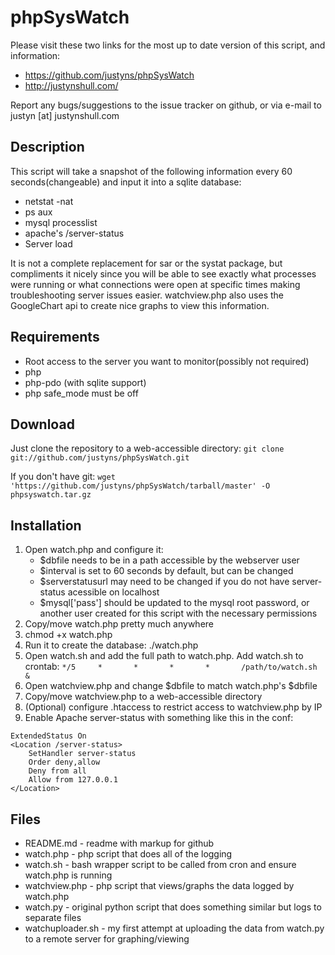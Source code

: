 phpSysWatch
===========

Please visit these two links for the most up to date version of this script, and information:

+ https://github.com/justyns/phpSysWatch
+ http://justynshull.com/

Report any bugs/suggestions to the issue tracker on github, or via e-mail to justyn [at] justynshull.com

Description
-----------
This script will take a snapshot of the following information every 60 seconds(changeable) and input it into a sqlite database:

+ netstat -nat
+ ps aux
+ mysql processlist
+ apache's /server-status
+ Server load

It is not a complete replacement for sar or the systat package, but compliments it nicely since you will be able to see exactly what processes were running or what connections were open at specific times making troubleshooting server issues easier.   watchview.php also uses the GoogleChart api to create nice graphs to view this information.


Requirements
------------
+ Root access to the server you want to monitor(possibly not required)
+ php
+ php-pdo (with sqlite support)
+ php safe\_mode must be off

Download
--------
Just clone the repository to a web-accessible directory:
```git clone git://github.com/justyns/phpSysWatch.git```

If you don't have git: 
```wget 'https://github.com/justyns/phpSysWatch/tarball/master' -O phpsyswatch.tar.gz```


Installation
------------
1. Open watch.php and configure it:
	+ $dbfile needs to be in a path accessible by the webserver user
	+ $interval is set to 60 seconds by default, but can be changed
	+ $serverstatusurl may need to be changed if you do not have server-status acessible on localhost
	+ $mysql['pass'] should be updated to the mysql root password, or another user created for this script with the necessary permissions
2. Copy/move watch.php pretty much anywhere
3. chmod +x watch.php
4. Run it to create the database:  ./watch.php
5. Open watch.sh and add the full path to watch.php.   Add watch.sh to crontab: ```*/5     *       *       *       *       /path/to/watch.sh &```
6. Open watchview.php and change $dbfile to match watch.php's $dbfile
7. Copy/move watchview.php to a web-accessible directory
8. (Optional) configure .htaccess to restrict access to watchview.php by IP
9. Enable Apache server-status with something like this in the conf:

```
ExtendedStatus On
<Location /server-status>
    SetHandler server-status
    Order deny,allow
    Deny from all
    Allow from 127.0.0.1
</Location>
```

Files
-----
* README.md - readme with markup for github
* watch.php - php script that does all of the logging
* watch.sh - bash wrapper script to be called from cron and ensure watch.php is running
* watchview.php - php script that views/graphs the data logged by watch.php
* watch.py - original python script that does something similar but logs to separate files
* watchuploader.sh - my first attempt at uploading the data from watch.py to a remote server for graphing/viewing
